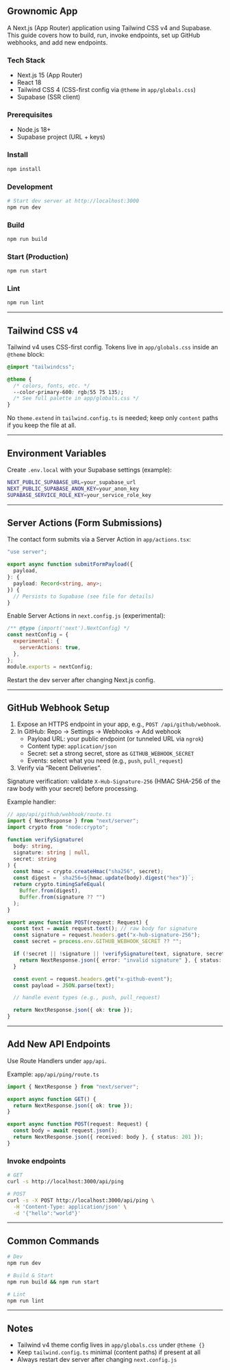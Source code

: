 ## Grownomic App

A Next.js (App Router) application using Tailwind CSS v4 and Supabase. This guide covers how to build, run, invoke endpoints, set up GitHub webhooks, and add new endpoints.

### Tech Stack

- Next.js 15 (App Router)
- React 18
- Tailwind CSS 4 (CSS-first config via `@theme` in `app/globals.css`)
- Supabase (SSR client)

### Prerequisites

- Node.js 18+
- Supabase project (URL + keys)

### Install

```bash
npm install
```

### Development

```bash
# Start dev server at http://localhost:3000
npm run dev
```

### Build

```bash
npm run build
```

### Start (Production)

```bash
npm run start
```

### Lint

```bash
npm run lint
```

---

## Tailwind CSS v4

Tailwind v4 uses CSS-first config. Tokens live in `app/globals.css` inside an `@theme` block:

```css
@import "tailwindcss";

@theme {
  /* colors, fonts, etc. */
  --color-primary-600: rgb(55 75 135);
  /* See full palette in app/globals.css */
}
```

No `theme.extend` in `tailwind.config.ts` is needed; keep only `content` paths if you keep the file at all.

---

## Environment Variables

Create `.env.local` with your Supabase settings (example):

```bash
NEXT_PUBLIC_SUPABASE_URL=your_supabase_url
NEXT_PUBLIC_SUPABASE_ANON_KEY=your_anon_key
SUPABASE_SERVICE_ROLE_KEY=your_service_role_key
```

---

## Server Actions (Form Submissions)

The contact form submits via a Server Action in `app/actions.tsx`:

```ts
"use server";

export async function submitFormPayload({
  payload,
}: {
  payload: Record<string, any>;
}) {
  // Persists to Supabase (see file for details)
}
```

Enable Server Actions in `next.config.js` (experimental):

```js
/** @type {import('next').NextConfig} */
const nextConfig = {
  experimental: {
    serverActions: true,
  },
};
module.exports = nextConfig;
```

Restart the dev server after changing Next.js config.

---

## GitHub Webhook Setup

1. Expose an HTTPS endpoint in your app, e.g., `POST /api/github/webhook`.
2. In GitHub: Repo → Settings → Webhooks → Add webhook
   - Payload URL: your public endpoint (or tunneled URL via `ngrok`)
   - Content type: `application/json`
   - Secret: set a strong secret, store as `GITHUB_WEBHOOK_SECRET`
   - Events: select what you need (e.g., `push`, `pull_request`)
3. Verify via “Recent Deliveries”.

Signature verification: validate `X-Hub-Signature-256` (HMAC SHA-256 of the raw body with your secret) before processing.

Example handler:

```ts
// app/api/github/webhook/route.ts
import { NextResponse } from "next/server";
import crypto from "node:crypto";

function verifySignature(
  body: string,
  signature: string | null,
  secret: string
) {
  const hmac = crypto.createHmac("sha256", secret);
  const digest = `sha256=${hmac.update(body).digest("hex")}`;
  return crypto.timingSafeEqual(
    Buffer.from(digest),
    Buffer.from(signature ?? "")
  );
}

export async function POST(request: Request) {
  const text = await request.text(); // raw body for signature
  const signature = request.headers.get("x-hub-signature-256");
  const secret = process.env.GITHUB_WEBHOOK_SECRET ?? "";

  if (!secret || !signature || !verifySignature(text, signature, secret)) {
    return NextResponse.json({ error: "invalid signature" }, { status: 401 });
  }

  const event = request.headers.get("x-github-event");
  const payload = JSON.parse(text);

  // handle event types (e.g., push, pull_request)

  return NextResponse.json({ ok: true });
}
```

---

## Add New API Endpoints

Use Route Handlers under `app/api`.

Example: `app/api/ping/route.ts`

```ts
import { NextResponse } from "next/server";

export async function GET() {
  return NextResponse.json({ ok: true });
}

export async function POST(request: Request) {
  const body = await request.json();
  return NextResponse.json({ received: body }, { status: 201 });
}
```

### Invoke endpoints

```bash
# GET
curl -s http://localhost:3000/api/ping

# POST
curl -s -X POST http://localhost:3000/api/ping \
  -H 'Content-Type: application/json' \
  -d '{"hello":"world"}'
```

---

## Common Commands

```bash
# Dev
npm run dev

# Build & Start
npm run build && npm run start

# Lint
npm run lint
```

---

## Notes

- Tailwind v4 theme config lives in `app/globals.css` under `@theme {}`
- Keep `tailwind.config.ts` minimal (content paths) if present at all
- Always restart dev server after changing `next.config.js`
